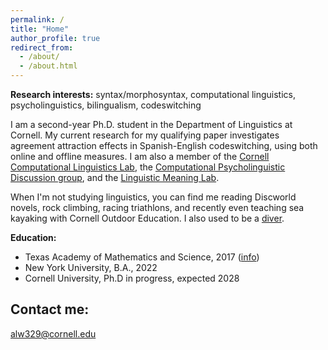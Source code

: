 ```yaml
---
permalink: /
title: "Home"
author_profile: true
redirect_from: 
  - /about/
  - /about.html
---
```


<b>Research interests:</b> syntax/morphosyntax, computational linguistics, psycholinguistics, bilingualism, codeswitching

I am a second-year Ph.D. student in the Department of Linguistics at Cornell. My current research for my qualifying paper investigates agreement attraction effects in Spanish-English codeswitching, using both online and offline measures. I am also a member of the <a target="_blank" rel="noopener" href="https://conf.ling.cornell.edu/compling/">Cornell Computational Linguistics Lab</a>, the <a target="_blank" rel="noopener" href="https://c-psyd.github.io/">Computational Psycholinguistic Discussion group</a>, and the <a target="_blank" rel="noopener" href="https://lime-lab-cornell.github.io/">Linguistic Meaning Lab</a>.

When I'm not studying linguistics, you can find me reading Discworld novels, rock climbing, racing triathlons, and recently even teaching sea kayaking with Cornell Outdoor Education. I also used to be a <a target="_blank" rel="noopener" href="https://secure.meetcontrol.com/divemeets/system/profile.php?number=24901">diver</a>.

<b>Education:</b>
<ul>
  <li>Texas Academy of Mathematics and Science, 2017 (<a target="_blank" rel="noopener" href="https://tams.unt.edu/">info</a>)</li>
  <li>New York University, B.A., 2022</li>
  <li>Cornell University, Ph.D in progress, expected 2028</li>
</ul>

## Contact me:

[alw329@cornell.edu](mailto:alw329@cornell.edu)
